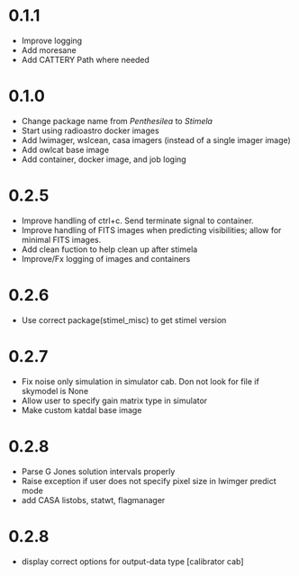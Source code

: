 # 0.1.1

* Improve logging
* Add moresane
* Add CATTERY Path where needed



# 0.1.0

* Change package name from *Penthesilea* to *Stimela*
* Start using radioastro docker images
* Add lwimager, wslcean, casa imagers (instead of a single imager image)
* Add owlcat base image
* Add container, docker image, and job loging

# 0.2.5 
- Improve handling of ctrl+c. Send terminate
  signal to container.   
- Improve handling of FITS images when predicting
  visibilities; allow for minimal FITS images.  
- Add clean fuction to help clean up after stimela  
- Improve/Fx logging of images and containers

# 0.2.6
- Use correct package(stimel_misc) to get stimel version 

# 0.2.7
- Fix noise only simulation in simulator cab. Don not look for file if skymodel is None
- Allow user to specify gain matrix type in simulator   
- Make custom katdal base image

# 0.2.8
- Parse G Jones solution intervals properly
- Raise exception if user does not specify pixel size in lwimger predict mode
- add CASA listobs, statwt, flagmanager

# 0.2.8
- display correct options for output-data type [calibrator cab]

